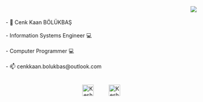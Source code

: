 <img src='https://media.giphy.com/media/qgQUggAC3Pfv687qPC/giphy.gif' align='right'>
<br>
<br>


<div align="left">- 👋 Cenk Kaan BÖLÜKBAŞ</div>
<br>
<div align="left">- Information Systems Engineer 💻</div>
<br>
<div align="left">- Computer Programmer 💻</div>
<br>
<div align="left">- 📫 cenkkaan.bolukbas@outlook.com</div>
  <br>
  <br>

<div align="center">
<a href="https://www.linkedin.com/in/cenkkaanbolukbas" target="_blank" rel="nofollow"><img align="center" alt="Keshav's Linkdein" width="30px" src="https://img.icons8.com/color/48/000000/linkedin-2--v2.png" /></a>&nbsp;&nbsp;&nbsp;&nbsp;&nbsp;&nbsp;&nbsp;&nbsp;&nbsp; <a href="https://www.instagram.com/cenkkaann" target="_blank" rel="nofollow"><img align="center" alt="Keshav's Insta" width="30px" src="https://img.icons8.com/color/48/000000/instagram-new--v2.png" /></a>
</div>


  


<!---
cenkkaanbolukbas/cenkkaanbolukbas is a ✨ special ✨ repository because its `README.md` (this file) appears on your GitHub profile.
You can click the Preview link to take a look at your changes.
--->
